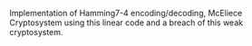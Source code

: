 Implementation of Hamming7-4 encoding/decoding, McEliece Cryptosystem using this linear code and a breach of this weak cryptosystem. 
